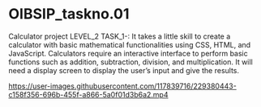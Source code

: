 # OIBSIP_taskno.01
Calculator project
LEVEL_2 TASK_1-: It takes a little skill to create a calculator with basic mathematical functionalities using CSS, HTML, and JavaScript. Calculators require an interactive interface to perform basic functions such as addition, subtraction, division, and multiplication. It will need a  display screen to display the user’s input and give the results.


https://user-images.githubusercontent.com/117839716/229380443-c158f356-696b-455f-a866-5a0f01d3b6a2.mp4

